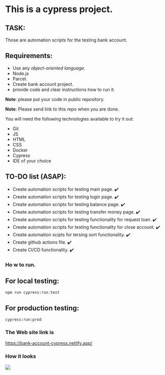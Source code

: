 # This is a cypress project. 

## TASK:
Those are automation scripts for the testing bank account.

## Requirements:
- Use any *object-oriented language*.
- Node.js
- Parcel.
- Create bank account project.
- provide code and clear instructions how to run it.

**Note**: please put your code in public repository.

**Note**: Please send link to this repo when you are done.

You will need the following technologies available to try it out:

* Git
* JS
* HTML
* CSS
* Docker
* Cypress
* IDE of your choice

## TO-DO list (ASAP):
- Create automation scripts for testing main page. :heavy_check_mark:
- Create automation scripts for testing login page. :heavy_check_mark:
- Create automation scripts for testing balance page. :heavy_check_mark:
- Create automation scripts for testing transfer money page. :heavy_check_mark:
- Create automation scripts for testing functionality for request loan. :heavy_check_mark:
- Create automation scripts for testing functionality for close account. :heavy_check_mark:
- Create automation scipts for tersing sort functionality. :heavy_check_mark:
- Create github actions file. :heavy_check_mark:
- Create CI/CD functionality. :heavy_check_mark:
 
 
 ### Ho w to run.

## For local testing:
``` npm run cypress:run:test ```

## For production testing:
```cypress:run:prod ```

### The Web site link is 

https://bank-account-cypress.netlify.app/

### How it looks

![](https://i.postimg.cc/PJRxLm5L/c9b2bfa9-b568-4c50-80f4-f97ea1f2b8bf.png)

